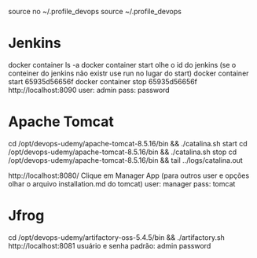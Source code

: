 source no ~/.profile_devops
source ~/.profile_devops

# Jenkins
docker container ls -a
docker container start <CONTAINER ID> olhe o id do jenkins (se o conteiner do jenkins não existr use run no lugar do start)
docker container start 65935d56656f
docker container stop 65935d56656f
http://localhost:8090
user: admin
pass: password


# Apache Tomcat
cd /opt/devops-udemy/apache-tomcat-8.5.16/bin && ./catalina.sh start
cd /opt/devops-udemy/apache-tomcat-8.5.16/bin && ./catalina.sh stop
cd /opt/devops-udemy/apache-tomcat-8.5.16/bin && tail ../logs/catalina.out

http://localhost:8080/
Clique em Manager App (para outros user e opções olhar o arquivo installation.md do tomcat)
user: manager
pass: tomcat



# Jfrog
cd /opt/devops-udemy/artifactory-oss-5.4.5/bin && ./artifactory.sh
http://localhost:8081
usuário e senha padrão:
admin
password